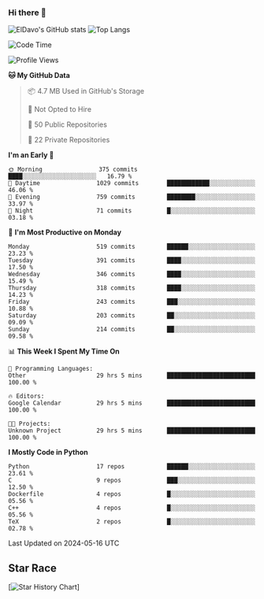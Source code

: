 ### Hi there 👋
![ElDavo's GitHub stats](https://github-readme-stats.vercel.app/api?username=ElDavoo&show_icons=true&theme=chartreuse-dark)
![Top Langs](https://github-readme-stats.vercel.app/api/top-langs/?username=ElDavoo&theme=chartreuse-dark&layout=compact)

<!--START_SECTION:waka-->
![Code Time](http://img.shields.io/badge/Code%20Time-1%2C338%20hrs%2025%20mins-blue)

![Profile Views](http://img.shields.io/badge/Profile%20Views-0-blue)

**🐱 My GitHub Data** 

> 📦 4.7 MB Used in GitHub's Storage 
 > 
> 🚫 Not Opted to Hire
 > 
> 📜 50 Public Repositories 
 > 
> 🔑 22 Private Repositories 
 > 
**I'm an Early 🐤** 

```text
🌞 Morning                375 commits         ████░░░░░░░░░░░░░░░░░░░░░   16.79 % 
🌆 Daytime                1029 commits        ████████████░░░░░░░░░░░░░   46.06 % 
🌃 Evening                759 commits         ████████░░░░░░░░░░░░░░░░░   33.97 % 
🌙 Night                  71 commits          █░░░░░░░░░░░░░░░░░░░░░░░░   03.18 % 
```
📅 **I'm Most Productive on Monday** 

```text
Monday                   519 commits         ██████░░░░░░░░░░░░░░░░░░░   23.23 % 
Tuesday                  391 commits         ████░░░░░░░░░░░░░░░░░░░░░   17.50 % 
Wednesday                346 commits         ████░░░░░░░░░░░░░░░░░░░░░   15.49 % 
Thursday                 318 commits         ████░░░░░░░░░░░░░░░░░░░░░   14.23 % 
Friday                   243 commits         ███░░░░░░░░░░░░░░░░░░░░░░   10.88 % 
Saturday                 203 commits         ██░░░░░░░░░░░░░░░░░░░░░░░   09.09 % 
Sunday                   214 commits         ██░░░░░░░░░░░░░░░░░░░░░░░   09.58 % 
```


📊 **This Week I Spent My Time On** 

```text
💬 Programming Languages: 
Other                    29 hrs 5 mins       █████████████████████████   100.00 % 

🔥 Editors: 
Google Calendar          29 hrs 5 mins       █████████████████████████   100.00 % 

🐱‍💻 Projects: 
Unknown Project          29 hrs 5 mins       █████████████████████████   100.00 % 
```

**I Mostly Code in Python** 

```text
Python                   17 repos            ██████░░░░░░░░░░░░░░░░░░░   23.61 % 
C                        9 repos             ███░░░░░░░░░░░░░░░░░░░░░░   12.50 % 
Dockerfile               4 repos             █░░░░░░░░░░░░░░░░░░░░░░░░   05.56 % 
C++                      4 repos             █░░░░░░░░░░░░░░░░░░░░░░░░   05.56 % 
TeX                      2 repos             █░░░░░░░░░░░░░░░░░░░░░░░░   02.78 % 
```




 Last Updated on 2024-05-16 UTC
<!--END_SECTION:waka-->

## Star Race

[![Star History Chart](https://api.star-history.com/svg?repos=ElDavoo/WhatsApp-Crypt14-Crypt15-Decrypter,ElDavoo/TuringOS,EliteAndroidApps/WhatsApp-Crypt12-Decrypter,KnugiHK/Whatsapp-Chat-Exporter&type=Date)]
